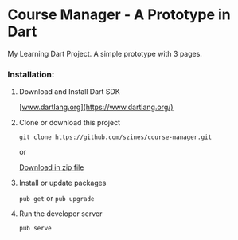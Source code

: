 # Course Manager - A Prototype in Dart

My Learning Dart Project. A simple prototype with 3 pages.

### Installation:

1. Download and Install Dart SDK

    [www.dartlang.org](https://www.dartlang.org/)

2. Clone or download this project

    `git clone https://github.com/szines/course-manager.git`
    
    or
    
    [Download in zip file](https://github.com/szines/course-manager/archive/master.zip)

3. Install or update packages

    `pub get` or `pub upgrade`

4. Run the developer server

    `pub serve`
